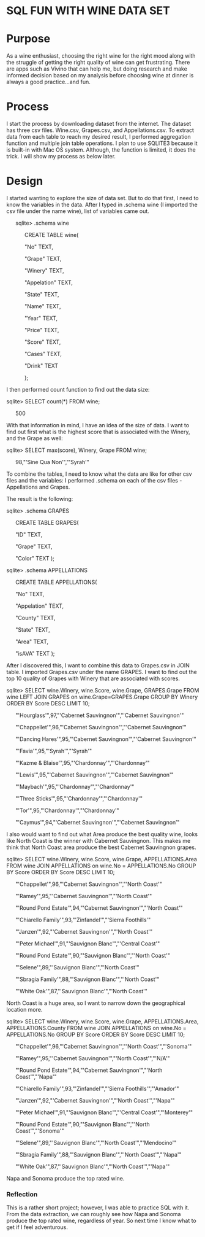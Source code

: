 <h1>SQL FUN WITH WINE DATA SET</h1>

<h1>Purpose</h1>
<p>
As a wine enthusiast, choosing the right wine for the right mood along with the struggle of getting the right quality of wine can get frustrating. There are apps such as Vivino that can help me, but doing research and make informed decision based on my analysis before choosing wine at dinner is always a good practice...and fun. 
</p>

<h1>Process</h1>
<p>
I start the process by downloading dataset from the internet. The dataset has three csv files. Wine.csv, Grapes.csv, and Appellations.csv. To extract data from each table to reach my desired result, I performed aggregation function and multiple join table operations. I plan to use SQLITE3 because it is built-in with Mac OS system. Although, the function is limited, it does the trick.
I will show my process as below later.
</p>

<h1>Design</h1>
<p>
I started wanting to explore the size of data set. But to do that first, I need to know the variables in the data. After I typed in .schema wine (I imported the csv file under the name wine), list of variables came out. 
</p>

<ul>
sqlite> .schema wine
<ul>
CREATE TABLE wine(</ul>
  <ul>"No" TEXT,</ul>
  <ul>"Grape" TEXT,</ul>
  <ul>"Winery" TEXT,</ul>
  <ul>"Appelation" TEXT,</ul>
  <ul>"State" TEXT,</ul>
  <ul>"Name" TEXT,</ul>
  <ul>"Year" TEXT,</ul>
  <ul>"Price" TEXT,</ul>
  <ul>"Score" TEXT,</ul>
  <ul>"Cases" TEXT,</ul>
  <ul>"Drink" TEXT</ul>
<ul>);
</ul>
</ul>

I then performed count function to find out the data size:

sqlite> SELECT count(*) FROM wine;
<ul>
500
</ul>

With that information in mind, I have an idea of the size of data. 
I want to find out first what is the highest score that is associated with the Winery, and the Grape as well:

sqlite> SELECT max(score), Winery, Grape FROM wine;
<ul>
98,"'Sine Qua Non’","'Syrah'"
</ul>

To combine the tables, I need to know what the data are like for other csv files and the variables: 
I performed .schema on each of the csv files - Appellations and Grapes.

The result is the following: 


sqlite> .schema GRAPES
<ul>
CREATE TABLE GRAPES(</ul>
  <ul>"ID" TEXT,</ul>
  <ul>"Grape" TEXT,</ul>
  <ul>"Color" TEXT
);
</ul>

sqlite> .schema APPELLATIONS
<ul>
CREATE TABLE APPELLATIONS(</ul>
 <ul> "No" TEXT,</ul>
 <ul> "Appelation" TEXT,</ul>
 <ul>"County" TEXT,</ul>
 <ul>"State" TEXT,</ul>
 <ul>"Area" TEXT,</ul>
 <ul>"isAVA" TEXT
);
</ul>

After I discovered this, I want to combine this data to Grapes.csv in JOIN table. I imported Grapes.csv under the name GRAPES. I want to find out the top 10 quality of Grapes with Winery that are associated with scores. 

sqlite> SELECT wine.Winery, wine.Score, wine.Grape, GRAPES.Grape FROM wine LEFT JOIN GRAPES on wine.Grape=GRAPES.Grape GROUP BY Winery ORDER BY Score DESC LIMIT 10;
<ul>
"'Hourglass'",97,"'Cabernet Sauvingnon'","'Cabernet Sauvingnon'"</ul>
<ul>"'Chappellet'",96,"'Cabernet Sauvingnon'","'Cabernet Sauvingnon'"</ul>
<ul>"'Dancing Hares'",95,"'Cabernet Sauvingnon'","'Cabernet Sauvingnon'"</ul>
<ul>"'Favia'",95,"'Syrah'","'Syrah'"</ul>
<ul>"'Kazme & Blaise'",95,"'Chardonnay'","'Chardonnay'"</ul>
<ul>"'Lewis'",95,"'Cabernet Sauvingnon'","'Cabernet Sauvingnon'"</ul>
<ul>"'Maybach'",95,"'Chardonnay'","'Chardonnay'"</ul>
<ul>"'Three Sticks'",95,"'Chardonnay'","'Chardonnay'"</ul>
<ul>"'Tor'",95,"'Chardonnay'","'Chardonnay'"</ul>
<ul>"'Caymus'",94,"'Cabernet Sauvingnon'","'Cabernet Sauvingnon’"
</ul>

I also would want to find out what Area produce the best quality wine, looks like North Coast is the winner with Cabernet Sauvingnon. This makes me think that North Coast area produce the best Cabernet Sauvingnon grapes.

sqlite> SELECT wine.Winery, wine.Score, wine.Grape, APPELLATIONS.Area FROM wine JOIN APPELLATIONS on wine.No = APPELLATIONS.No GROUP BY Score ORDER BY Score DESC LIMIT 10;

<ul>"'Chappellet'",96,"'Cabernet Sauvingnon'","'North Coast'"</ul>
<ul>"'Ramey'",95,"'Cabernet Sauvingnon'","'North Coast'"</ul>
<ul>"'Round Pond Estate'",94,"'Cabernet Sauvingnon'","'North Coast'"</ul>
<ul>"'Chiarello Family'",93,"'Zinfandel'","'Sierra Foothills'"</ul>
<ul>"'Janzen'",92,"'Cabernet Sauvingnon'","'North Coast'"</ul>
<ul>"'Peter Michael'",91,"'Sauvignon Blanc'","'Central Coast'"</ul>
<ul>"'Round Pond Estate'",90,"'Sauvignon Blanc'","'North Coast'"</ul>
<ul>"'Selene'",89,"'Sauvignon Blanc'","'North Coast'"</ul>
<ul>"'Sbragia Family'",88,"'Sauvignon Blanc'","'North Coast'"</ul>
<ul>"'White Oak'",87,"'Sauvignon Blanc'","'North Coast'"</ul>

<p>
North Coast is a huge area, so I want to narrow down the geographical location more.
</p>

sqlite> SELECT wine.Winery, wine.Score, wine.Grape, APPELLATIONS.Area, APPELLATIONS.County FROM wine JOIN APPELLATIONS on wine.No = APPELLATIONS.No GROUP BY Score ORDER BY Score DESC LIMIT 10;

<ul>"'Chappellet'",96,"'Cabernet Sauvingnon'","'North Coast'","'Sonoma'"</ul>
<ul>"'Ramey'",95,"'Cabernet Sauvingnon'","'North Coast'","'N/A'"</ul>
<ul>"'Round Pond Estate'",94,"'Cabernet Sauvingnon'","'North Coast'","'Napa'"</ul>
<ul>"'Chiarello Family'",93,"'Zinfandel'","'Sierra Foothills'","'Amador'"</ul>
<ul>"'Janzen'",92,"'Cabernet Sauvingnon'","'North Coast'","'Napa'"</ul>
<ul>"'Peter Michael'",91,"'Sauvignon Blanc'","'Central Coast'","'Monterey'"</ul>
<ul>"'Round Pond Estate'",90,"'Sauvignon Blanc'","'North Coast'","'Sonoma'"</ul>
<ul>"'Selene'",89,"'Sauvignon Blanc'","'North Coast'","'Mendocino'"</ul>
<ul>"'Sbragia Family'",88,"'Sauvignon Blanc'","'North Coast'","'Napa'"</ul>
<ul>"'White Oak'",87,"'Sauvignon Blanc'","'North Coast'","'Napa'"</ul>

Napa and Sonoma produce the top rated wine.

<h3>Reflection </h3>
This is a rather short project; however, I was able to practice SQL with it. From the data extraction, we can roughly see how Napa and Sonoma produce the top rated wine, regardless of year. So next time I know what to get if I feel adventurous. 
